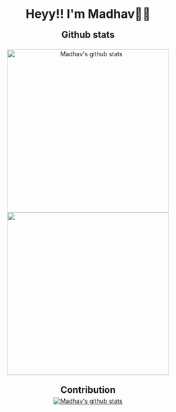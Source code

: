 <p><h1 align="center">Heyy!! I'm Madhav✌🏻</h1></p>


<div align="center"><h2 align="center" style="margin: 5px 5px;">Github stats</h2> <br><a href="https://github.com/Madhavarora05/github-readme-stats"><img align="center" width="380px" height="auto" src="https://github-readme-stats.vercel.app/api?username=Madhavarora05&show_icons=true&include_all_commits=true&theme=synthwave" alt="Madhav's github stats" /></a>
<a href="https://github.com/Madhavarora05/github-readme-stats"><img align="center" width="380px" height="auto" src="https://github-readme-streak-stats.herokuapp.com/?user=Madhavarora05&theme=synthwave" /></a></div><br>


<div align="center"><h2 align="center" style="margin: 5px 10px;">Contribution</h2><a href="https://github4life.herokuapp.com/Madhavarora05"><img align="center" src="https://github4life.herokuapp.com/Madhavarora05.gif?z=6" alt="Madhav's github stats" /></a></div>
<!--
**Madhavarora05/Madhavarora05** is a ✨ _special_ ✨ repository because its `README.md` (this file) appears on your GitHub profile.

Here are some ideas to get you started:

- 🔭 I’m currently working on ...
- 🌱 I’m currently learning ...
- 👯 I’m looking to collaborate on ...
- 🤔 I’m looking for help with ...
- 💬 Ask me about ...
- 📫 How to reach me: ...
- 😄 Pronouns: ...
- ⚡ Fun fact: ...
-->
